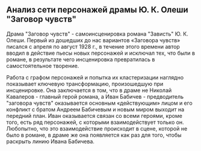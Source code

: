 ## Анализ сети персонажей драмы Ю. К. Олеши "Заговор чувств"
Драма "Заговор чувств" - самоинсценировка романа "Зависть" Ю. К. Олеши. Первый из дошедших до нас вариантов «Заговора чувств» писался с апреля по август 1928 г., в течение этого времени автор вводил в действие пьесы новых персонажей и исключал тех, что были в романе, в результате чего инсценировка превратилась в самостоятельное творение.

Работа с графом персонажей и попытка их кластеризации наглядно показывает ключевую трансформацию, произошедшую при инсценировке. Она заключается в том, что в драме не Николай Кавалеров - главный герой романа, а Иван Бабичев - предводитель "заговора чувств" оказывается основным «действующим» лицом и его конфликт с братом Андреем Бабичевым и новым миром выходит на передний план. Иван оказывается связан со всеми героями, кроме того, есть ряд персонажей, с которыми взаимодействует только он. Любопытно, что это взаимодействие происходит в сцене, которой не было в романе, в драме же она появляется как раз для того, чтобы раскрыть линию Ивана Бабичева. 
